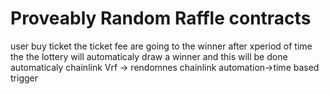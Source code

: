 # Proveably Random Raffle contracts

user buy ticket
the ticket fee are going to the winner
after xperiod of time the the lottery will automaticaly draw a winner
and this will be done automaticaly
chainlink Vrf -> rendomnes
chainlink automation->time based trigger
